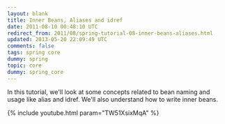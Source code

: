 ```yaml
---           
layout: blank
title: Inner Beans, Aliases and idref
date: 2011-08-10 00:48:10 UTC
redirect_from: 2011/08/spring-tutorial-08-inner-beans-aliases.html
updated: 2013-05-20 22:09:49 UTC
comments: false
tags: spring core
dummy: spring
topic: core
dummy: spring_core
---
```


In this tutorial, we'll look at some concepts related to bean naming and usage like alias and idref. We'll also understand how to write inner beans.

{% include youtube.html param="TW51XsixMqA" %}
